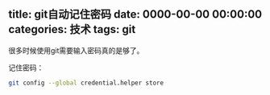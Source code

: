 title: git自动记住密码
date: 0000-00-00 00:00:00
categories: 技术
tags: git
---

很多时候使用git需要输入密码真的是够了。

记住密码：
```bash
git config --global credential.helper store
```
